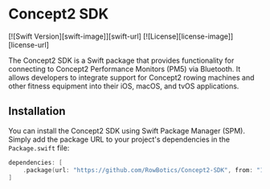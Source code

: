 # Concept2 SDK

[![Swift Version][swift-image]][swift-url]
[![License][license-image]][license-url]

The Concept2 SDK is a Swift package that provides functionality for connecting to Concept2 Performance Monitors (PM5) via Bluetooth. It allows developers to integrate support for Concept2 rowing machines and other fitness equipment into their iOS, macOS, and tvOS applications.

## Installation

You can install the Concept2 SDK using Swift Package Manager (SPM). Simply add the package URL to your project's dependencies in the `Package.swift` file:

```swift
dependencies: [
    .package(url: "https://github.com/RowBotics/Concept2-SDK", from: "1.0.0")
]

